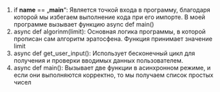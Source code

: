 1. if __name__ == „__main__“:
Является точкой входа в программу, благодаря которой мы избегаем выполнение кода при его импорте. В моей программе вызывает функцию async def main()
2. async def algorinm(limit):
Основная логика программы, в которой прописан сам алгоритм эратосфена. Функция принимает значение limit
3. async def get_user_input():
Использует бесконечный цикл для получения и проверки вводимых данных пользователем.
4. async def main():
Вызывает две функции в асинхронном режиме, и если они выполняются корректно, то мы получаем список простых чисел
